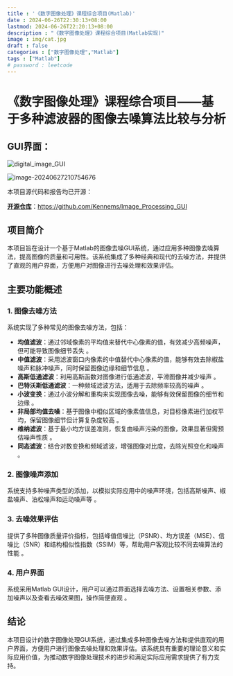 ```yaml
---
title : '《数字图像处理》课程综合项目(Matlab)'
date : 2024-06-26T22:30:13+08:00
lastmod: 2024-06-26T22:20:13+08:00
description : "《数字图像处理》课程综合项目(Matlab实现)" 
image : img/cat.jpg
draft : false    
categories : ["数字图像处理","Matlab"]
tags : ["Matlab"]
# password : leetcode
---
```


#  **《数字图像处理》课程综合项目**——**基于多种滤波器的图像去噪算法比较与分析**

## GUI界面：

![digital_image_GUI](https://cdn.jsdelivr.net/gh/kennems/blog-image/digital_image_GUI.gif)

![image-20240627210754676](https://cdn.jsdelivr.net/gh/kennems/blog-image/image-20240627210754676.png)

本项目源代码和报告均已开源：

**[开源仓库](https://github.com/Kennems/Image_Processing_GUI)**：https://github.com/Kennems/Image_Processing_GUI

## 项目简介

本项目旨在设计一个基于Matlab的图像去噪GUI系统，通过应用多种图像去噪算法，提高图像的质量和可用性。该系统集成了多种经典和现代的去噪方法，并提供了直观的用户界面，方便用户对图像进行去噪处理和效果评估。

## 主要功能概述

### 1. 图像去噪方法
系统实现了多种常见的图像去噪方法，包括：

- **均值滤波**：通过邻域像素的平均值来替代中心像素的值，有效减少高频噪声，但可能导致图像细节丢失 。
- **中值滤波**：采用滤波窗口内像素的中值替代中心像素的值，能够有效去除椒盐噪声和脉冲噪声，同时保留图像边缘和细节信息 。
- **高斯低通滤波**：利用高斯函数对图像进行低通滤波，平滑图像并减少噪声 。
- **巴特沃斯低通滤波**：一种频域滤波方法，适用于去除频率较高的噪声 。
- **小波变换**：通过小波分解和重构来实现图像去噪，能够有效保留图像的细节和边缘 。
- **非局部均值去噪**：基于图像中相似区域的像素值信息，对目标像素进行加权平均，保留图像细节但计算复杂度较高 。
- **维纳滤波**：基于最小均方误差准则，恢复由噪声污染的图像，效果显著但需预估噪声性质 。
- **同态滤波**：结合对数变换和频域滤波，增强图像对比度，去除光照变化和噪声 。

### 2. 图像噪声添加
系统支持多种噪声类型的添加，以模拟实际应用中的噪声环境，包括高斯噪声、椒盐噪声、泊松噪声和运动噪声等 。

### 3. 去噪效果评估
提供了多种图像质量评价指标，包括峰值信噪比（PSNR）、均方误差（MSE）、信噪比（SNR）和结构相似性指数（SSIM）等，帮助用户客观比较不同去噪算法的性能 。

### 4. 用户界面
系统采用Matlab GUI设计，用户可以通过界面选择去噪方法、设置相关参数、添加噪声以及查看去噪效果图，操作简便直观 。

## 结论

本项目设计的数字图像处理GUI系统，通过集成多种图像去噪方法和提供直观的用户界面，方便用户进行图像去噪处理和效果评估。该系统具有重要的理论意义和实际应用价值，为推动数字图像处理技术的进步和满足实际应用需求提供了有力支持。